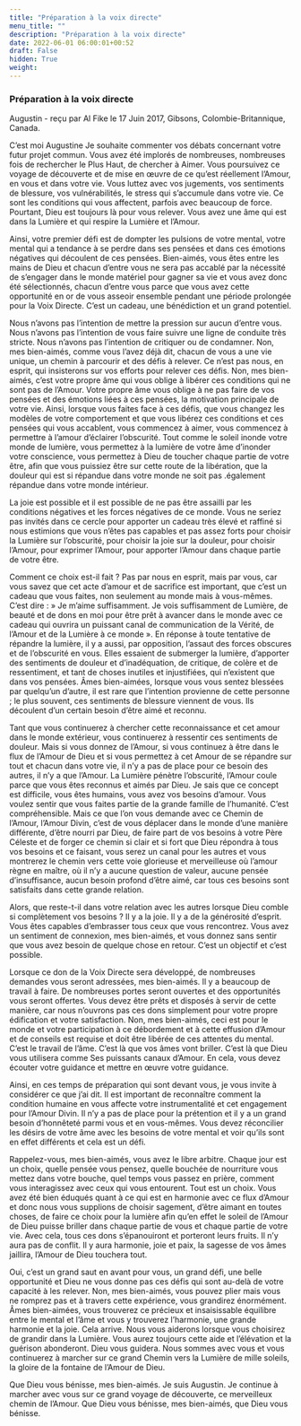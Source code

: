 ```yaml
---
title: "Préparation à la voix directe"
menu_title: ""
description: "Préparation à la voix directe"
date: 2022-06-01 06:00:01+00:52
draft: False
hidden: True
weight:
---
```

### Préparation à la voix directe

Augustin - reçu par Al Fike le 17 Juin 2017, Gibsons, Colombie-Britannique, Canada.

C’est moi Augustine Je souhaite commenter vos débats concernant votre futur projet commun. Vous avez été implorés de nombreuses, nombreuses fois de rechercher le Plus Haut, de chercher à Aimer. Vous poursuivez ce voyage de découverte et de mise en œuvre de ce qu’est réellement l’Amour, en vous et dans votre vie. Vous luttez avec vos jugements, vos sentiments de blessure, vos vulnérabilités, le stress qui s’accumule dans votre vie. Ce sont les conditions qui vous affectent, parfois avec beaucoup de force. Pourtant, Dieu est toujours là pour vous relever. Vous avez une âme qui est dans la Lumière et qui respire la Lumière et l’Amour.

Ainsi, votre premier défi est de dompter les pulsions de votre mental, votre mental qui a tendance à se perdre dans ses pensées et dans ces émotions négatives qui découlent de ces pensées. Bien-aimés, vous êtes entre les mains de Dieu et chacun d’entre vous ne sera pas accablé par la nécessité de s’engager dans le monde matériel pour gagner sa vie et vous avez donc été sélectionnés, chacun d’entre vous parce que vous avez cette opportunité en or de vous asseoir ensemble pendant une période prolongée pour la Voix Directe. C’est un cadeau, une bénédiction et un grand potentiel.

Nous n’avons pas l’intention de mettre la pression sur aucun d’entre vous. Nous n’avons pas l’intention de vous faire suivre une ligne de conduite très stricte. Nous n’avons pas l’intention de critiquer ou de condamner. Non, mes bien-aimés, comme vous l’avez déjà dit, chacun de vous a une vie unique, un chemin à parcourir et des défis à relever. Ce n’est pas nous, en esprit, qui insisterons sur vos efforts pour relever ces défis. Non, mes bien-aimés, c’est votre propre âme qui vous oblige à libérer ces conditions qui ne sont pas de l’Amour. Votre propre âme vous oblige à ne pas faire de vos pensées et des émotions liées à ces pensées, la motivation principale de votre vie. Ainsi, lorsque vous faites face à ces défis, que vous changez les modèles de votre comportement et que vous libérez ces conditions et ces pensées qui vous accablent, vous commencez à aimer, vous commencez à permettre à l’amour d’éclairer l’obscurité. Tout comme le soleil inonde votre monde de lumière, vous permettez à la lumière de votre âme d’inonder votre conscience, vous permettez à Dieu de toucher chaque partie de votre être, afin que vous puissiez être sur cette route de la libération, que la douleur qui est si répandue dans votre monde ne soit pas .également répandue dans votre monde intérieur.

La joie est possible et il est possible de ne pas être assailli par les conditions négatives et les forces négatives de ce monde. Vous ne seriez pas invités dans ce cercle pour apporter un cadeau très élevé et raffiné si nous estimions que vous n’êtes pas capables et pas assez forts pour choisir la Lumière sur l’obscurité, pour choisir la joie sur la douleur, pour choisir l’Amour, pour exprimer l’Amour, pour apporter l’Amour dans chaque partie de votre être.

Comment ce choix est-il fait ? Pas par nous en esprit, mais par vous, car vous savez que cet acte d’amour et de sacrifice est important, que c’est un cadeau que vous faites, non seulement au monde mais à vous-mêmes. C’est dire :  » Je m’aime suffisamment. Je vois suffisamment de Lumière, de beauté et de dons en moi pour être prêt à avancer dans le monde avec ce cadeau qui ouvrira un puissant canal de communication de la Vérité, de l’Amour et de la Lumière à ce monde ». En réponse à toute tentative de répandre la lumière, il y a aussi, par opposition, l’assaut des forces obscures et de l’obscurité en vous. Elles essaient de submerger la lumière, d’apporter des sentiments de douleur et d’inadéquation, de critique, de colère et de ressentiment, et tant de choses inutiles et injustifiées, qui n’existent que dans vos pensées.
Âmes bien-aimées, lorsque vous vous sentez blessées par quelqu’un d’autre, il est rare que l’intention provienne de cette personne ; le plus souvent, ces sentiments de blessure viennent de vous. Ils découlent d’un certain besoin d’être aimé et reconnu.

Tant que vous continuerez à chercher cette reconnaissance et cet amour dans le monde extérieur, vous continuerez à ressentir ces sentiments de douleur. Mais si vous donnez de l’Amour, si vous continuez à être dans le flux de l’Amour de Dieu et si vous permettez à cet Amour de se répandre sur tout et chacun dans votre vie, il n’y a pas de place pour ce besoin des autres, il n’y a que l’Amour. La Lumière pénètre l’obscurité, l’Amour coule parce que vous êtes reconnus et aimés par Dieu. Je sais que ce concept est difficile, vous êtes humains, vous avez vos besoins d’amour. Vous voulez sentir que vous faites partie de la grande famille de l’humanité. C’est compréhensible. Mais ce que l’on vous demande avec ce Chemin de l’Amour, l’Amour Divin, c’est de vous déplacer dans le monde d’une manière différente, d’être nourri par Dieu, de faire part de vos besoins à votre Père Céleste et de forger ce chemin si clair et si fort que Dieu répondra à tous vos besoins et ce faisant, vous serez un canal pour les autres et vous montrerez le chemin vers cette voie glorieuse et merveilleuse où l’amour règne en maître, où il n’y a aucune question de valeur, aucune pensée d’insuffisance, aucun besoin profond d’être aimé, car tous ces besoins sont satisfaits dans cette grande relation.

Alors, que reste-t-il dans votre relation avec les autres lorsque Dieu comble si complètement vos besoins ? Il y a la joie. Il y a de la générosité d’esprit. Vous êtes capables d’embrasser tous ceux que vous rencontrez. Vous avez un sentiment de connexion, mes bien-aimés, et vous donnez sans sentir que vous avez besoin de quelque chose en retour. C’est un objectif et c’est possible.

Lorsque ce don de la Voix Directe sera développé, de nombreuses demandes vous seront adressées, mes bien-aimés. Il y a beaucoup de travail à faire. De nombreuses portes seront ouvertes et des opportunités vous seront offertes. Vous devez être prêts et disposés à servir de cette manière, car nous n’ouvrons pas ces dons simplement pour votre propre édification et votre satisfaction. Non, mes bien-aimés, ceci est pour le monde et votre participation à ce débordement et à cette effusion d’Amour et de conseils est requise et doit être libérée de ces attentes du mental. C’est le travail de l’âme. C’est là que vos âmes vont briller. C’est là que Dieu vous utilisera comme Ses puissants canaux d’Amour. En cela, vous devez écouter votre guidance et mettre en œuvre votre guidance.

Ainsi, en ces temps de préparation qui sont devant vous, je vous invite à considérer ce que j’ai dit. Il est important de reconnaître comment la condition humaine en vous affecte votre instrumentalité et cet engagement pour l’Amour Divin. Il n’y a pas de place pour la prétention et il y a un grand besoin d’honnêteté parmi vous et en vous-mêmes. Vous devez réconcilier les désirs de votre âme avec les besoins de votre mental et voir qu’ils sont en effet différents et cela est un défi.

Rappelez-vous, mes bien-aimés, vous avez le libre arbitre. Chaque jour est un choix, quelle pensée vous pensez, quelle bouchée de nourriture vous mettez dans votre bouche, quel temps vous passez en prière, comment vous interagissez avec ceux qui vous entourent. Tout est un choix. Vous avez été bien éduqués quant à ce qui est en harmonie avec ce flux d’Amour et donc nous vous supplions de choisir sagement, d’être aimant en toutes choses, de faire ce choix pour la lumière afin qu’en effet le soleil de l’Amour de Dieu puisse briller dans chaque partie de vous et chaque partie de votre vie. Avec cela, tous ces dons s’épanouiront et porteront leurs fruits. Il n’y aura pas de conflit. Il y aura harmonie, joie et paix, la sagesse de vos âmes jaillira, l’Amour de Dieu touchera tout.

Oui, c’est un grand saut en avant pour vous, un grand défi, une belle opportunité et Dieu ne vous donne pas ces défis qui sont au-delà de votre capacité à les relever. Non, mes bien-aimés, vous pouvez plier mais vous ne romprez pas et à travers cette expérience, vous grandirez énormément. Âmes bien-aimées, vous trouverez ce précieux et insaisissable équilibre entre le mental et l’âme et vous y trouverez l’harmonie, une grande harmonie et la joie. Cela arrive. Nous vous aiderons lorsque vous choisirez de grandir dans la Lumière. Vous aurez toujours cette aide et l’élévation et la guérison abonderont. Dieu vous guidera. Nous sommes avec vous et vous continuerez à marcher sur ce grand Chemin vers la Lumière de mille soleils, la gloire de la fontaine de l’Amour de Dieu.

Que Dieu vous bénisse, mes bien-aimés. Je suis Augustin. Je continue à marcher avec vous sur ce grand voyage de découverte, ce merveilleux chemin de l’Amour. Que Dieu vous bénisse, mes bien-aimés, que Dieu vous bénisse.



